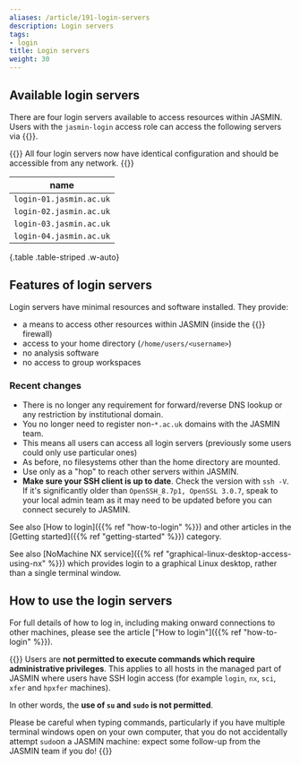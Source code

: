 ```yaml
---
aliases: /article/191-login-servers
description: Login servers
tags:
- login
title: Login servers
weight: 30
---
```


## Available login servers

There are four login servers available to access resources within JASMIN.
Users with the `jasmin-login` access role can access the following servers via
{{<abbr SSH>}}.

{{<alert type="info" >}}
All four login servers now have identical configuration and should be accessible from any network.
{{</alert>}}

name |
--- |
`login-01.jasmin.ac.uk` |
`login-02.jasmin.ac.uk` |
`login-03.jasmin.ac.uk` |
`login-04.jasmin.ac.uk` |
{.table .table-striped .w-auto}

## Features of login servers

Login servers have minimal resources and software installed. They provide:

- a means to access other resources within JASMIN (inside the {{<abbr STFC >}} firewall)
- access to your home directory (`/home/users/<username>`)
- no analysis software
- no access to group workspaces

### Recent changes

- There is no longer any requirement for forward/reverse DNS lookup or any restriction by
institutional domain.
- You no longer need to register non-`*.ac.uk` domains with the JASMIN team.
- This means all users can access all login servers (previously some users could only use particular ones)
- As before, no filesystems other than the home directory are mounted.
- Use only as a "hop" to reach other servers within JASMIN.
- **Make sure your SSH client is up to date**. Check the version with `ssh -V`. If
it's significantly older than `OpenSSH_8.7p1, OpenSSL 3.0.7`, speak to your local
admin team as it may need to be updated before you can connect securely to JASMIN.
  
See also [How to login]({{% ref "how-to-login" %}}) and other articles in the [Getting started]({{% ref "getting-started" %}}) category.

See also [NoMachine NX service]({{% ref "graphical-linux-desktop-access-using-nx" %}}) which provides login to a graphical Linux desktop, rather than a single terminal window.

## How to use the login servers

For full details of how to log in, including making onward connections to
other machines, please see the article ["How to login"]({{% ref "how-to-login" %}}).

{{<alert type="danger">}}
Users are **not permitted to execute commands which require
administrative privileges**. This applies to all hosts in the managed part of
JASMIN where users have SSH login access (for example `login`, `nx`,
`sci`, `xfer` and `hpxfer` machines).

In other words, the **use of `su` and `sudo` is not permitted**.

Please be careful when typing commands,
particularly if you have multiple terminal windows open on your own computer,
that you do not accidentally attempt `sudo`on a JASMIN machine: expect some
follow-up from the JASMIN team if you do!
{{</alert>}}
